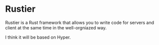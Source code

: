 # Rustier

Rustier is a Rust framework that allows you to write code for servers and client at the same time in the well-orgniazed way.

I think it will be based on Hyper.
